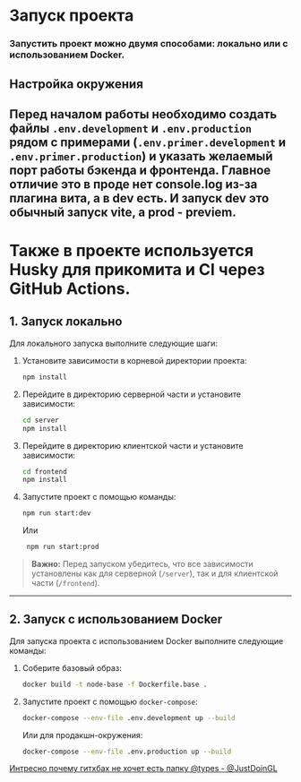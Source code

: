 # Запуск проекта

### Запустить проект можно двумя способами: **локально** или с использованием **Docker**.

## Настройка окружения

## Перед началом работы необходимо создать файлы `.env.development` и `.env.production` рядом с примерами (`.env.primer.development` и `.env.primer.production`) и указать желаемый порт работы бэкенда и фронтенда. Главное отличие это в проде нет console.log из-за плагина вита, а в dev есть. И запуск dev это обычный запуск vite, а prod - previem.

# Также в проекте используется **Husky** для прикомита и CI через GitHub Actions.

## 1. Запуск локально

Для локального запуска выполните следующие шаги:

1. Установите зависимости в корневой директории проекта:
   ```bash
   npm install
   ```

2. Перейдите в директорию серверной части и установите зависимости:
   ```bash
   cd server
   npm install
   ```

3. Перейдите в директорию клиентской части и установите зависимости:
   ```bash
   cd frontend
   npm install
   ```

4. Запустите проект с помощью команды:
   ```bash
   npm run start:dev
   ```
   Или
   ```bash
    npm run start:prod
   ```

> **Важно:** Перед запуском убедитесь, что все зависимости установлены как для серверной (`/server`), так и для клиентской части (`/frontend`).

---

## 2. Запуск с использованием Docker

Для запуска проекта с использованием Docker выполните следующие команды:

1. Соберите базовый образ:
   ```bash
   docker build -t node-base -f Dockerfile.base .
   ```

2. Запустите проект с помощью `docker-compose`:
   ```bash
   docker-compose --env-file .env.development up --build
   ```

   Или для продакшн-окружения:
   ```bash
   docker-compose --env-file .env.production up --build
   ```


[Интресно почему гитхбах не хочет есть папку @types - @JustDoinGL](https://mui.com/base-ui/react-number-input/)

